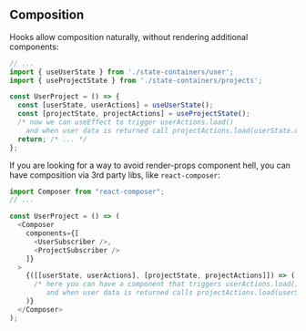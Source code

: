 ## Composition

Hooks allow composition naturally, without rendering additional components:

```js
// ...
import { useUserState } from './state-containers/user';
import { useProjectState } from './state-containers/projects';

const UserProject = () => {
  const [userState, userActions] = useUserState();
  const [projectState, projectActions] = useProjectState();
  /* now we can useEffect to trigger userActions.load()
    and when user data is returned call projectActions.load(userState.data.id) */
  return; /* ... */
};
```

If you are looking for a way to avoid render-props component hell, you can have composition via 3rd party libs, like `react-composer`:

```js
import Composer from "react-composer";
// ...

const UserProject = () => (
  <Composer
    components={[
      <UserSubscriber />,
      <ProjectSubscriber />
    ]}
  >
    {([[userState, userActions], [projectState, projectActions]]) => (
      /* here you can have a component that triggers userActions.load()
         and when user data is returned calls projectActions.load(userState.data.id) */
    )}
  </Composer>
);
```
